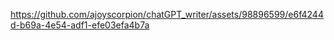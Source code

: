 

https://github.com/ajoyscorpion/chatGPT_writer/assets/98896599/e6f4244d-b69a-4e54-adf1-efe03efa4b7a

